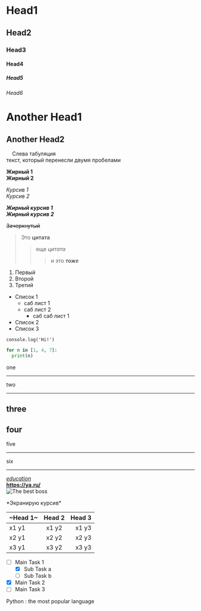 # Head1
## Head2
### Head3
#### Head4
##### Head5
###### Head6

Another Head1
=============
Another Head2
-------------

&nbsp;&nbsp;&nbsp;&nbsp;Слева табуляция  
текст, который перенесли двумя пробелами

**Жирный 1**  
__Жирный 2__

*Курсив 1*  
_Курсив 2_

***Жирный курсив 1***  
___Жирный курсив 2___

~~Зачеркнутый~~

> Это **цитата**
>> еще *цитата*
>>> и это ***тоже***

1. Первый
2. Второй
3. Третий

- Список 1
  - саб лист 1
  - саб лист 2
    - саб саб лист 1
- Список 2
- Список 3

`console.log('Hi!')`

```python
for n in [1, 4, 7]:
  print(n)
```

one
*****
two
*****

three
-----
four
-----

five
_____
six
_____

[*education*](https://stepik.org/ "курс по markdown")  
**<https://ya.ru/>**  
![The best boss](https://neolurk.org/w/images/d/dc/MichaelScott.png)  

\*Экранирую курсив\*  

|~Head 1~| Head 2 | Head 3 |
|:-------|:------:|-------:|
| x1 y1  | x1 y2  | x1 y3  |
| x2 y1  | x2 y2  | x2 y3  |
| x3 y1  | x3 y2  | x3 y3  |  

- [ ] Main Task 1
  - [x] Sub Task a
  - [ ] Sub Task b
- [x] Main Task 2
- [ ] Main Task 3

Python
 : the most popular language
